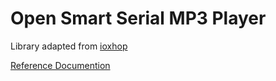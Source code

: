 # Open Smart Serial MP3 Player

Library adapted from [ioxhop](https://github.com/ioxhop/OPEN-SMART-RedMP3/)

[Reference Documention](https://www.theamplituhedron.com/articles/How-to-use-the-Serial-MP3-Player-UART-with-Speaker-by-OPEN-SMART-with-Arduino/)